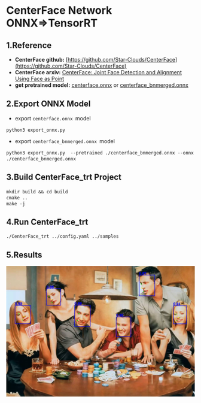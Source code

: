 # CenterFace Network ONNX=>TensorRT

## 1.Reference
- **CenterFace github:** [https://github.com/Star-Clouds/CenterFace](https://github.com/Star-Clouds/CenterFace)
- **CenterFace arxiv:** [CenterFace: Joint Face Detection and Alignment Using Face as Point](https://arxiv.org/abs/1911.03599)
- **get pretrained model:** [centerface.onnx](https://github.com/Star-Clouds/CenterFace/blob/master/models/onnx/centerface.onnx) or [centerface_bnmerged.onnx](https://github.com/Star-Clouds/CenterFace/blob/master/models/onnx/centerface_bnmerged.onnx)

## 2.Export ONNX Model
- export `centerface.onnx `model
```
python3 export_onnx.py
```
- export `centerface_bnmerged.onnx `model
```
python3 export_onnx.py  --pretrained ./centerface_bnmerged.onnx --onnx ./centerface_bnmerged.onnx
```

## 3.Build CenterFace_trt Project
```
mkdir build && cd build
cmake ..
make -j
```

## 4.Run CenterFace_trt
```
./CenterFace_trt ../config.yaml ../samples
```

## 5.Results
![](prediction.jpg)